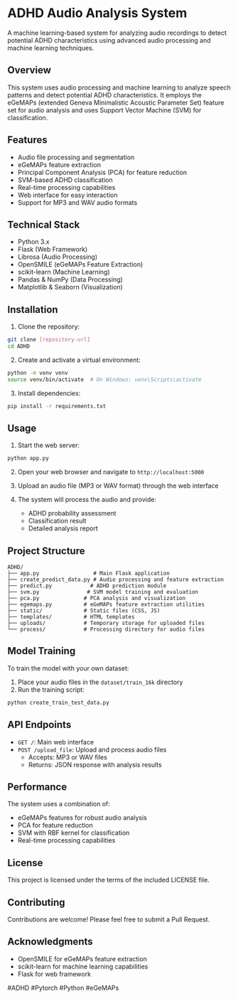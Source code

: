 # ADHD Audio Analysis System

A machine learning-based system for analyzing audio recordings to detect potential ADHD characteristics using advanced audio processing and machine learning techniques.

## Overview

This system uses audio processing and machine learning to analyze speech patterns and detect potential ADHD characteristics. It employs the eGeMAPs (extended Geneva Minimalistic Acoustic Parameter Set) feature set for audio analysis and uses Support Vector Machine (SVM) for classification.

## Features

- Audio file processing and segmentation
- eGeMAPs feature extraction
- Principal Component Analysis (PCA) for feature reduction
- SVM-based ADHD classification
- Real-time processing capabilities
- Web interface for easy interaction
- Support for MP3 and WAV audio formats

## Technical Stack

- Python 3.x
- Flask (Web Framework)
- Librosa (Audio Processing)
- OpenSMILE (eGeMAPs Feature Extraction)
- scikit-learn (Machine Learning)
- Pandas & NumPy (Data Processing)
- Matplotlib & Seaborn (Visualization)

## Installation

1. Clone the repository:

```bash
git clone [repository-url]
cd ADHD
```

2. Create and activate a virtual environment:

```bash
python -m venv venv
source venv/bin/activate  # On Windows: venv\Scripts\activate
```

3. Install dependencies:

```bash
pip install -r requirements.txt
```

## Usage

1. Start the web server:

```bash
python app.py
```

2. Open your web browser and navigate to `http://localhost:5000`

3. Upload an audio file (MP3 or WAV format) through the web interface

4. The system will process the audio and provide:
   - ADHD probability assessment
   - Classification result
   - Detailed analysis report

## Project Structure

```
ADHD/
├── app.py                 # Main Flask application
├── create_predict_data.py # Audio processing and feature extraction
├── predict.py            # ADHD prediction module
├── svm.py               # SVM model training and evaluation
├── pca.py              # PCA analysis and visualization
├── egemaps.py          # eGeMAPs feature extraction utilities
├── static/             # Static files (CSS, JS)
├── templates/          # HTML templates
├── uploads/            # Temporary storage for uploaded files
└── process/            # Processing directory for audio files
```

## Model Training

To train the model with your own dataset:

1. Place your audio files in the `dataset/train_16k` directory
2. Run the training script:

```bash
python create_train_test_data.py
```

## API Endpoints

- `GET /`: Main web interface
- `POST /upload_file`: Upload and process audio files
  - Accepts: MP3 or WAV files
  - Returns: JSON response with analysis results

## Performance

The system uses a combination of:

- eGeMAPs features for robust audio analysis
- PCA for feature reduction
- SVM with RBF kernel for classification
- Real-time processing capabilities

## License

This project is licensed under the terms of the included LICENSE file.

## Contributing

Contributions are welcome! Please feel free to submit a Pull Request.

## Acknowledgments

- OpenSMILE for eGeMAPs feature extraction
- scikit-learn for machine learning capabilities
- Flask for web framework

#ADHD
#Pytorch
#Python
#eGeMAPs
